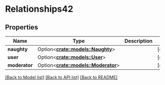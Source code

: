 # Relationships42

## Properties

Name | Type | Description | Notes
------------ | ------------- | ------------- | -------------
**naughty** | Option<[**crate::models::Naughty**](naughty.md)> |  | [optional]
**user** | Option<[**crate::models::User**](user.md)> |  | [optional]
**moderator** | Option<[**crate::models::Moderator**](moderator.md)> |  | [optional]

[[Back to Model list]](../README.md#documentation-for-models) [[Back to API list]](../README.md#documentation-for-api-endpoints) [[Back to README]](../README.md)


